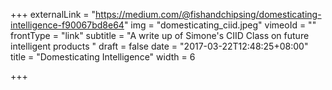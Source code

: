 +++
externalLink = "https://medium.com/@fishandchipsing/domesticating-intelligence-f90067bd8e64"
img = "domesticating_ciid.jpeg"
vimeoId = ""
frontType = "link"
subtitle = "A write up of Simone's CIID Class on future intelligent products "
draft = false
date = "2017-03-22T12:48:25+08:00"
title = "Domesticating Intelligence"
width = 6

+++
